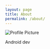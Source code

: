 ```yaml
---
layout: page
title: About
permalink: /about/
---
```


<img src="{{ site.baseurl }}/assets/profile-sj.jpg" title="Profile Picture" class="profile">

Android dev
